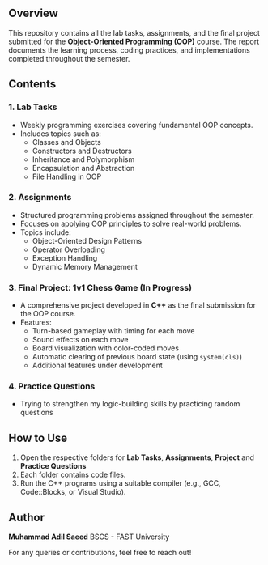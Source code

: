 
## Overview
This repository contains all the lab tasks, assignments, and the final project submitted for the **Object-Oriented Programming (OOP)** course. The report documents the learning process, coding practices, and implementations completed throughout the semester.

## Contents

### 1. Lab Tasks
- Weekly programming exercises covering fundamental OOP concepts.
- Includes topics such as:
  - Classes and Objects
  - Constructors and Destructors
  - Inheritance and Polymorphism
  - Encapsulation and Abstraction
  - File Handling in OOP

### 2. Assignments
- Structured programming problems assigned throughout the semester.
- Focuses on applying OOP principles to solve real-world problems.
- Topics include:
  - Object-Oriented Design Patterns
  - Operator Overloading
  - Exception Handling
  - Dynamic Memory Management

### 3. Final Project: **1v1 Chess Game** (In Progress)
- A comprehensive project developed in **C++** as the final submission for the OOP course.
- Features:
  - Turn-based gameplay with timing for each move
  - Sound effects on each move
  - Board visualization with color-coded moves
  - Automatic clearing of previous board state (using `system(cls)`) 
  - Additional features under development

### 4. Practice Questions
- Trying to strengthen my logic-building skills by practicing random questions
## How to Use
1. Open the respective folders for **Lab Tasks**, **Assignments**, **Project** and **Practice Questions**
2. Each folder contains code files.
3. Run the C++ programs using a suitable compiler (e.g., GCC, Code::Blocks, or Visual Studio).

## Author
**Muhammad Adil Saeed**
BSCS - FAST University

For any queries or contributions, feel free to reach out!
